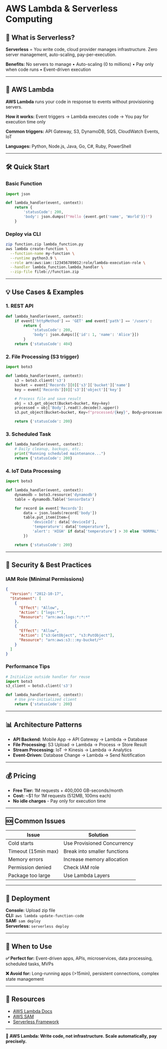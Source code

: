 # AWS Lambda & Serverless Computing

## 🌟 What is Serverless?

**Serverless** = You write code, cloud provider manages infrastructure. Zero server management, auto-scaling, pay-per-execution.

**Benefits:** No servers to manage • Auto-scaling (0 to millions) • Pay only when code runs • Event-driven execution

---

## 📘 AWS Lambda

**AWS Lambda** runs your code in response to events without provisioning servers.

**How it works:** Event triggers → Lambda executes code → You pay for execution time only

**Common triggers:** API Gateway, S3, DynamoDB, SQS, CloudWatch Events, IoT

**Languages:** Python, Node.js, Java, Go, C#, Ruby, PowerShell

---

## 🛠️ Quick Start

### Basic Function

```python
import json

def lambda_handler(event, context):
    return {
        'statusCode': 200,
        'body': json.dumps(f"Hello {event.get('name', 'World')}!")
    }
```

### Deploy via CLI

```bash
zip function.zip lambda_function.py
aws lambda create-function \
  --function-name my-function \
  --runtime python3.9 \
  --role arn:aws:iam::123456789012:role/lambda-execution-role \
  --handler lambda_function.lambda_handler \
  --zip-file fileb://function.zip
```

---

## 💡 Use Cases & Examples

### 1. REST API

```python
def lambda_handler(event, context):
    if event['httpMethod'] == 'GET' and event['path'] == '/users':
        return {
            'statusCode': 200,
            'body': json.dumps([{'id': 1, 'name': 'Alice'}])
        }
    return {'statusCode': 404}
```

### 2. File Processing (S3 trigger)

```python
import boto3

def lambda_handler(event, context):
    s3 = boto3.client('s3')
    bucket = event['Records'][0]['s3']['bucket']['name']
    key = event['Records'][0]['s3']['object']['key']

    # Process file and save result
    obj = s3.get_object(Bucket=bucket, Key=key)
    processed = obj['Body'].read().decode().upper()
    s3.put_object(Bucket=bucket, Key=f"processed/{key}", Body=processed)

    return {'statusCode': 200}
```

### 3. Scheduled Task

```python
def lambda_handler(event, context):
    # Daily cleanup, backups, etc.
    print("Running scheduled maintenance...")
    return {'statusCode': 200}
```

### 4. IoT Data Processing

```python
import boto3

def lambda_handler(event, context):
    dynamodb = boto3.resource('dynamodb')
    table = dynamodb.Table('SensorData')

    for record in event['Records']:
        data = json.loads(record['body'])
        table.put_item(Item={
            'deviceId': data['deviceId'],
            'temperature': data['temperature'],
            'alert': 'HIGH' if data['temperature'] > 30 else 'NORMAL'
        })

    return {'statusCode': 200}
```

---

## 🔐 Security & Best Practices

### IAM Role (Minimal Permissions)

```json
{
  "Version": "2012-10-17",
  "Statement": [
    {
      "Effect": "Allow",
      "Action": ["logs:*"],
      "Resource": "arn:aws:logs:*:*:*"
    },
    {
      "Effect": "Allow",
      "Action": ["s3:GetObject", "s3:PutObject"],
      "Resource": "arn:aws:s3:::my-bucket/*"
    }
  ]
}
```

### Performance Tips

```python
# Initialize outside handler for reuse
import boto3
s3_client = boto3.client('s3')

def lambda_handler(event, context):
    # Use pre-initialized client
    return {'statusCode': 200}
```

---

## 📊 Architecture Patterns

- **API Backend:** Mobile App → API Gateway → Lambda → Database
- **File Processing:** S3 Upload → Lambda → Process → Store Result
- **Stream Processing:** IoT → Kinesis → Lambda → Analytics
- **Event-Driven:** Database Change → Lambda → Send Notification

---

## 💰 Pricing

- **Free Tier:** 1M requests + 400,000 GB-seconds/month
- **Cost:** ~$1 for 1M requests (512MB, 100ms each)
- **No idle charges** - Pay only for execution time

---

## 🆘 Common Issues

| Issue               | Solution                     |
| ------------------- | ---------------------------- |
| Cold starts         | Use Provisioned Concurrency  |
| Timeout (15min max) | Break into smaller functions |
| Memory errors       | Increase memory allocation   |
| Permission denied   | Check IAM role               |
| Package too large   | Use Lambda Layers            |

---

## 🚀 Deployment

**Console:** Upload zip file  
**CLI:** `aws lambda update-function-code`  
**SAM:** `sam deploy`  
**Serverless:** `serverless deploy`

---

## 🎯 When to Use

**✅ Perfect for:** Event-driven apps, APIs, microservices, data processing, scheduled tasks, MVPs

**❌ Avoid for:** Long-running apps (>15min), persistent connections, complex state management

---

## 📖 Resources

- [AWS Lambda Docs](https://docs.aws.amazon.com/lambda/)
- [AWS SAM](https://docs.aws.amazon.com/serverless-application-model/)
- [Serverless Framework](https://www.serverless.com/)

---

**🚀 AWS Lambda: Write code, not infrastructure. Scale automatically, pay precisely.**
